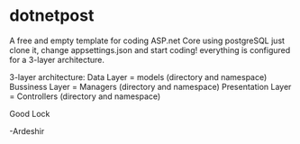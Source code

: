 # dotnetpost
A free and empty template for coding ASP.net Core using postgreSQL
just clone it, change appsettings.json and start coding! everything is configured for a 3-layer architecture. 

3-layer architecture:
    Data Layer          =   models (directory and namespace)
    Bussiness Layer     =   Managers (directory and namespace)
    Presentation Layer  =   Controllers (directory and namespace)


Good Lock

-Ardeshir
